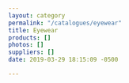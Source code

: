 ```yaml
---
layout: category
permalink: "/catalogues/eyewear"
title: Eyewear
products: []
photos: []
suppliers: []
date: 2019-03-29 18:15:09 -0500

---
```

